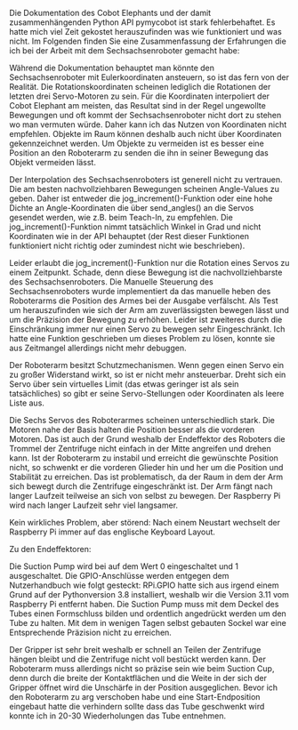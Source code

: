 Die Dokumentation des Cobot Elephants und der damit zusammenhängenden Python API pymycobot ist stark fehlerbehaftet. Es hatte mich viel Zeit gekostet herauszufinden was wie funktioniert und was nicht. Im Folgenden finden Sie eine Zusammenfassung der Erfahrungen die ich bei der Arbeit mit dem Sechsachsenroboter gemacht habe:

Während die Dokumentation behauptet man könnte den Sechsachsenroboter mit Eulerkoordinaten ansteuern, so ist das fern von der Realität. Die Rotationskoordinaten scheinen lediglich die Rotationen der letzten drei Servo-Motoren zu sein. Für die Koordinaten interpoliert der Cobot Elephant am meisten, das Resultat sind in der Regel ungewollte Bewegungen und oft kommt der Sechsachsenroboter nicht dort zu stehen wo man vermuten würde. Daher kann ich das Nutzen von Koordinaten nicht empfehlen. Objekte im Raum können deshalb auch nicht über Koordinaten gekennzeichnet werden. Um Objekte zu vermeiden ist es besser eine Position an den Roboterarm zu senden die ihn in seiner Bewegung das Objekt vermeiden lässt.

Der Interpolation des Sechsachsenroboters ist generell nicht zu vertrauen. Die am besten nachvollziehbaren Bewegungen scheinen Angle-Values zu geben. Daher ist entweder die jog_increment()-Funktion oder eine hohe Dichte an Angle-Koordinaten die über send_angles() an die Servos gesendet werden, wie z.B. beim Teach-In, zu empfehlen. Die jog_increment()-Funktion nimmt tatsächlich Winkel in Grad und nicht Koordinaten wie in der API behauptet (der Rest dieser Funktionen funktioniert nicht richtig oder zumindest nicht wie beschrieben). 

Leider erlaubt die jog_increment()-Funktion nur die Rotation eines Servos zu einem Zeitpunkt. Schade, denn diese Bewegung ist die nachvollziehbarste des Sechsachsenroboters.
Die Manuelle Steuerung des Sechsachsenroboters wurde implementiert da das manuelle heben des Roboterarms die Position des Armes bei der Ausgabe verfälscht. Als Test um herauszufinden wie sich der Arm am zuverlässigsten bewegen lässt und um die Präzision der Bewegung zu erhöhen. Leider ist zweiteres durch die Einschränkung immer nur einen Servo zu bewegen sehr Eingeschränkt. Ich hatte eine Funktion geschrieben um dieses Problem zu lösen, konnte sie aus Zeitmangel allerdings nicht mehr debuggen.

Der Roboterarm besitzt Schutzmechanismen. Wenn gegen einen Servo ein zu großer Widerstand wirkt, so ist er nicht mehr ansteuerbar. Dreht sich ein Servo über sein virtuelles Limit (das etwas geringer ist als sein tatsächliches) so gibt er seine Servo-Stellungen oder Koordinaten als leere Liste aus. 

Die Sechs Servos des Roboterarmes scheinen unterschiedlich stark. Die Motoren nahe der Basis halten die Position besser als die vorderen Motoren. Das ist auch der Grund weshalb der Endeffektor des Roboters die Trommel der Zentrifuge nicht einfach in der Mitte angreifen und drehen kann. 
Ist der Roboterarm zu instabil und erreicht die gewünschte Position nicht, so schwenkt er die vorderen Glieder hin und her um die Position und Stabilität zu erreichen. Das ist problematisch, da der Raum in dem der Arm sich bewegt durch die Zentrifuge eingeschränkt ist.
Der Arm fängt nach langer Laufzeit teilweise an sich von selbst zu bewegen. Der Raspberry Pi wird nach langer Laufzeit sehr viel langsamer.

Kein wirkliches Problem, aber störend: Nach einem Neustart wechselt der Raspberry Pi immer auf das englische Keyboard Layout. 


Zu den Endeffektoren:

Die Suction Pump wird bei auf dem Wert 0 eingeschaltet und 1 ausgeschaltet.
Die GPIO-Anschlüsse werden entgegen dem Nutzerhandbuch wie folgt gesteckt: 
RPi.GPIO hatte sich aus irgend einem Grund auf der Pythonversion 3.8 installiert, weshalb wir die Version 3.11 vom Raspberry Pi entfernt haben.
Die Suction Pump muss mit dem Deckel des Tubes einen Formschluss bilden und ordentlich angedrückt werden um den Tube zu halten. Mit dem in wenigen Tagen selbst gebauten Sockel war eine Entsprechende Präzision nicht zu erreichen.

Der Gripper ist sehr breit weshalb er schnell an Teilen der Zentrifuge hängen bleibt und die Zentrifuge nicht voll bestückt werden kann. Der Roboterarm muss allerdings nicht so präzise sein wie beim Suction Cup, denn durch die breite der Kontaktflächen und die Weite in der sich der Gripper öffnet wird die Unschärfe in der Position ausgeglichen. Bevor ich den Roboterarm zu arg verschoben habe und eine Start-Endposition eingebaut hatte die verhindern sollte dass das Tube geschwenkt wird konnte ich in 20-30 Wiederholungen das Tube entnehmen.
